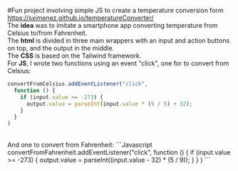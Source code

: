 #Fun project involving simple JS to create a temperature conversion form
https://sximenez.github.io/temperatureConverter/
<br>
The **idea** was to imitate a smartphone app converting temperature from Celsius to/from Fahrenheit.
<br>
The **html** is divided in three main wrappers with an input and action buttons on top, and the output in the middle.
<br>
The **CSS** is based on the Tailwind framework.
<br>
For **JS**, I wrote two functions using an event "click", one for to convert from Celsius:
<br>
```Javascript
convertFromCelsius.addEventListener("click",
  function () {
    if (input.value >= -273) {
      output.value = parseInt(input.value * (9 / 5) + 32);
    }
  }
)
```
<br>
And one to convert from Fahrenheit:
```Javascript
convertFromFahrenheit.addEventListener("click",
  function () {
    if (input.value >= -273) {
      output.value = parseInt((input.value - 32) * (5 / 9));
    }
  }
)
```
